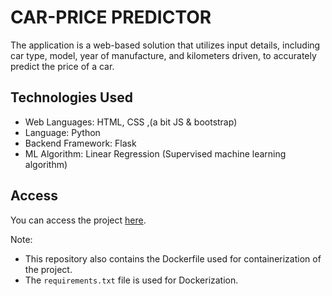 # CAR-PRICE PREDICTOR
The application is a web-based solution that utilizes input details, including car type, model, year of manufacture, and kilometers driven, to accurately predict the price of a car.
## Technologies Used

- Web Languages: HTML, CSS ,(a bit JS & bootstrap)
- Language: Python
- Backend Framework: Flask
- ML Algorithm: Linear Regression (Supervised machine learning algorithm)

## Access

You can access the project [here](http://ec2-16-170-216-13.eu-north-1.compute.amazonaws.com:5002/).

Note:
- This repository also contains the Dockerfile used for containerization of the project.
- The `requirements.txt` file is used for Dockerization.

